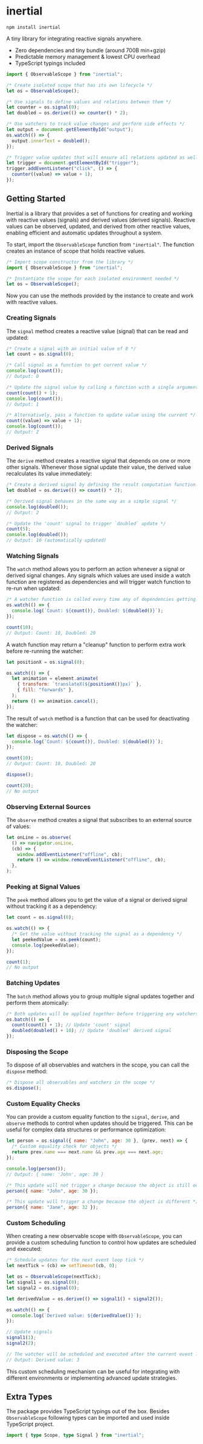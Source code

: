 # inertial

    npm install inertial

A tiny library for integrating reactive signals anywhere.

- Zero dependencies and tiny bundle (around 700B min+gzip)
- Predictable memory management & lowest CPU overhead
- TypeScript typings included

```js
import { ObservableScope } from "inertial";

/* Create isolated scope that has its own lifecycle */
let os = ObservableScope();

/* Use signals to define values and relations between them */
let counter = os.signal(0);
let doubled = os.derive(() => counter() * 2);

/* Use watchers to track value changes and perform side effects */
let output = document.getElementById("output");
os.watch(() => {
  output.innerText = doubled();
});

/* Trigger value updates that will ensure all relations updated as well */
let trigger = document.getElementById("trigger");
trigger.addEventListener("click", () => {
  counter((value) => value + 1);
});
```

## Getting Started

Inertial is a library that provides a set of functions for creating and working with reactive values
(signals) and derived values (derived signals). Reactive values can be observed, updated, and
derived from other reactive values, enabling efficient and automatic updates throughout a system.

To start, import the `ObservableScope` function from `"inertial"`. The function creates an instance
of scope that holds reactive values.

```js
/* Import scope constructor from the library */
import { ObservableScope } from "inertial";

/* Instantiate the scope for each isolated environment needed */
let os = ObservableScope();
```

Now you can use the methods provided by the instance to create and work with reactive values.

### Creating Signals

The `signal` method creates a reactive value (signal) that can be read and updated:

```js
/* Create a signal with an initial value of 0 */
let count = os.signal(0);

/* Call signal as a function to get current value */
console.log(count());
// Output: 0

/* Update the signal value by calling a function with a single argument */
count(count() + 1);
console.log(count());
// Output: 1

/* Alternatively, pass a function to update value using the current */
count((value) => value + 1);
console.log(count());
// Output: 2
```

### Derived Signals

The `derive` method creates a reactive signal that depends on one or more other signals. Whenever
those signal update their value, the derived value recalculates its value immediately:

```js
/* Create a derived signal by defining the result computation function */
let doubled = os.derive(() => count() * 2);

/* Derived signal behaves in the same way as a simple signal */
console.log(doubled());
// Output: 2

/* Update the 'count' signal to trigger `doubled` update */
count(5);
console.log(doubled());
// Output: 10 (automatically updated)
```

### Watching Signals

The `watch` method allows you to perform an action whenever a signal or derived signal changes. Any
signals which values are used inside a watch function are registered as dependencies and will
trigger watch function to re-run when updated:

```js
/* A watcher function is called every time any of dependencies getting updated */
os.watch(() => {
  console.log(`Count: ${count()}, Doubled: ${doubled()}`);
});

count(10);
// Output: Count: 10, Doubled: 20
```

A watch function may return a "cleanup" function to perform extra work before re-running the
watcher:

```js
let positionX = os.signal(0);

os.watch(() => {
  let animation = element.animate(
    { transform: `translateX(${positionX()}px)` },
    { fill: "forwards" },
  );
  return () => animation.cancel();
});
```

The result of `watch` method is a function that can be used for deactivating the watcher:

```js
let dispose = os.watch(() => {
  console.log(`Count: ${count()}, Doubled: ${doubled()}`);
});

count(10);
// Output: Count: 10, Doubled: 20

dispose();

count(20);
// No output
```

### Observing External Sources

The `observe` method creates a signal that subscribes to an external source of values:

```js
let onLine = os.observe(
  () => navigator.onLine,
  (cb) => {
    window.addEventListener("offline", cb);
    return () => window.removeEventListener("offline", cb);
  },
);
```

### Peeking at Signal Values

The `peek` method allows you to get the value of a signal or derived signal without tracking it as a
dependency:

```js
let count = os.signal(0);

os.watch(() => {
  /* Get the value without tracking the signal as a dependency */
  let peekedValue = os.peek(count);
  console.log(peekedValue);
});

count(1);
// No output
```

### Batching Updates

The `batch` method allows you to group multiple signal updates together and perform them atomically:

```js
/* Both updates will be applied together before triggering any watchers or derived signals */
os.batch(() => {
  count(count() + 1); // Update 'count' signal
  doubled(doubled() + 10); // Update 'doubled' derived signal
});
```

### Disposing the Scope

To dispose of all observables and watchers in the scope, you can call the `dispose` method:

```js
/* Dispose all observables and watchers in the scope */
os.dispose();
```

### Custom Equality Checks

You can provide a custom equality function to the `signal`, `derive`, and `observe` methods to
control when updates should be triggered. This can be useful for complex data structures or
performance optimization:

```js
let person = os.signal({ name: "John", age: 30 }, (prev, next) => {
  /* Custom equality check for objects */
  return prev.name === next.name && prev.age === next.age;
});

console.log(person());
// Output: { name: 'John', age: 30 }

/* This update will not trigger a change because the object is still equal */
person({ name: "John", age: 30 });

/* This update will trigger a change because the object is different */
person({ name: "Jane", age: 32 });
```

### Custom Scheduling

When creating a new observable scope with `ObservableScope`, you can provide a custom scheduling
function to control how updates are scheduled and executed:

```js
/* Schedule updates for the next event loop tick */
let nextTick = (cb) => setTimeout(cb, 0);

let os = ObservableScope(nextTick);
let signal1 = os.signal(0);
let signal2 = os.signal(0);

let derivedValue = os.derive(() => signal1() + signal2());

os.watch(() => {
  console.log(`Derived value: ${derivedValue()}`);
});

// Update signals
signal1(1);
signal2(2);

// The watcher will be scheduled and executed after the current event loop tick
// Output: Derived value: 3
```

This custom scheduling mechanism can be useful for integrating with different environments or
implementing advanced update strategies.

## Extra Types

The package provides TypeScript typings out of the box. Besides `ObservableScope` following types
can be imported and used inside TypeScript project.

```ts
import { type Scope, type Signal } from "inertial";
```
